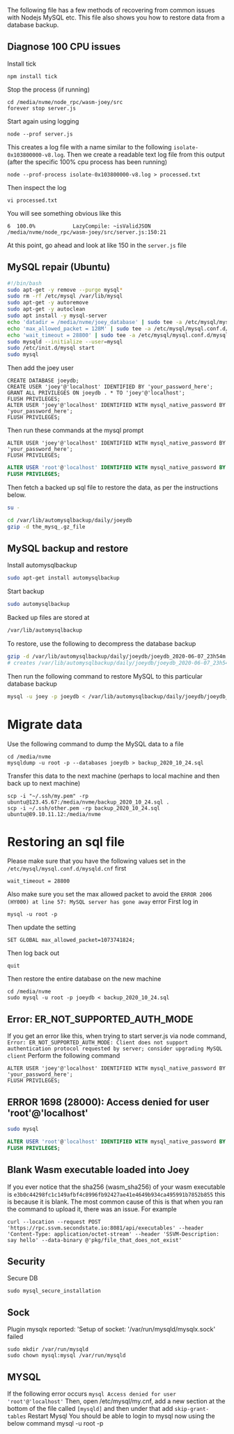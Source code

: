 The following file has a few methods of recovering from common issues with Nodejs MySQL etc. This file also shows you how to restore data from a database backup.

## Diagnose 100 CPU issues
Install tick

```
npm install tick
```
Stop the process (if running)
```
cd /media/nvme/node_rpc/wasm-joey/src
forever stop server.js
```
Start again using logging
```
node --prof server.js
```
This creates a log file with a name similar to the following `isolate-0x103800000-v8.log`.
Then we create a readable text log file from this output (after the specific 100% cpu process has been running)
```
node --prof-process isolate-0x103800000-v8.log > processed.txt
```
Then inspect the log
```
vi processed.txt
```
You will see something obvious like this
```
6  100.0%            LazyCompile: ~isValidJSON /media/nvme/node_rpc/wasm-joey/src/server.js:150:21
```
At this point, go ahead and look at like 150 in the `server.js` file

## MySQL repair (Ubuntu)

```bash
#!/bin/bash
sudo apt-get -y remove --purge mysql*
sudo rm -rf /etc/mysql /var/lib/mysql
sudo apt-get -y autoremove
sudo apt-get -y autoclean
sudo apt install -y mysql-server
echo 'datadir = /media/nvme/joey_database' | sudo tee -a /etc/mysql/mysql.conf.d/mysqld.cnf
echo 'max_allowed_packet = 128M' | sudo tee -a /etc/mysql/mysql.conf.d/mysqld.cnf
echo 'wait_timeout = 28800' | sudo tee -a /etc/mysql/mysql.conf.d/mysqld.cnf
sudo mysqld --initialize --user=mysql
sudo /etc/init.d/mysql start
sudo mysql
```
Then add the joey user
```mysql
CREATE DATABASE joeydb;
CREATE USER 'joey'@'localhost' IDENTIFIED BY 'your_password_here';
GRANT ALL PRIVILEGES ON joeydb . * TO 'joey'@'localhost';
FLUSH PRIVILEGES;
ALTER USER 'joey'@'localhost' IDENTIFIED WITH mysql_native_password BY 'your_password_here';
FLUSH PRIVILEGES;
```
Then run these commands at the mysql prompt
```
ALTER USER 'joey'@'localhost' IDENTIFIED WITH mysql_native_password BY 'your_password_here';
FLUSH PRIVILEGES;
```
```SQL
ALTER USER 'root'@'localhost' IDENTIFIED WITH mysql_native_password BY 'your_password_here';
FLUSH PRIVILEGES;
```

Then fetch a backed up sql file to restore the data, as per the instructions below.

```bash
su -
```
```bash
cd /var/lib/automysqlbackup/daily/joeydb
gzip -d the_mysq_.gz_file
```

## MySQL backup and restore

Install automysqlbackup
```bash
sudo apt-get install automysqlbackup
```
Start backup
```bash
sudo automysqlbackup
```
Backed up files are stored at
```bash
/var/lib/automysqlbackup
```
To restore, use the following to decompress the database backup
```bash
gzip -d /var/lib/automysqlbackup/daily/joeydb/joeydb_2020-06-07_23h54m.Sunday.sql.gz
# creates /var/lib/automysqlbackup/daily/joeydb/joeydb_2020-06-07_23h54m.Sunday.sql
```
Then run the following command to restore MySQL to this particular database backup
```bash
mysql -u joey -p joeydb < /var/lib/automysqlbackup/daily/joeydb/joeydb_2020-06-07_23h54m.Sunday.sql
```

# Migrate data
Use the following command to dump the MySQL data to a file
```
cd /media/nvme
mysqldump -u root -p --databases joeydb > backup_2020_10_24.sql
```
Transfer this data to the next machine (perhaps to local machine and then back up to next machine)
```
scp -i "~/.ssh/my.pem" -rp ubuntu@123.45.67:/media/nvme/backup_2020_10_24.sql .
scp -i ~/.ssh/other.pem -rp backup_2020_10_24.sql ubuntu@89.10.11.12:/media/nvme
```
# Restoring an sql file

Please make sure that you have the following values set in the `/etc/mysql/mysql.conf.d/mysqld.cnf` first
```
wait_timeout = 28800
```
Also make sure you set the max allowed packet to avoid the `ERROR 2006 (HY000) at line 57: MySQL server has gone away` error
First log in
```
mysql -u root -p
```
Then update the setting
```
SET GLOBAL max_allowed_packet=1073741824;
```
Then log back out
```
quit
```
Then restore the entire database on the new machine
```
cd /media/nvme
sudo mysql -u root -p joeydb < backup_2020_10_24.sql
```


## Error: ER_NOT_SUPPORTED_AUTH_MODE

If you get an error like this, when trying to start server.js via node command, `Error: ER_NOT_SUPPORTED_AUTH_MODE: Client does not support authentication protocol requested by server; consider upgrading MySQL client`
Perform the following command 
```
ALTER USER 'joey'@'localhost' IDENTIFIED WITH mysql_native_password BY 'your_password_here';
FLUSH PRIVILEGES;
```
## ERROR 1698 (28000): Access denied for user 'root'@'localhost'

```bash
sudo mysql
```
```SQL
ALTER USER 'root'@'localhost' IDENTIFIED WITH mysql_native_password BY 'your_password_here';
FLUSH PRIVILEGES;
```

## Blank Wasm executable loaded into Joey
If you ever notice that the sha256 (wasm_sha256) of your wasm executable is `e3b0c44298fc1c149afbf4c8996fb92427ae41e4649b934ca495991b7852b855` this is because it is blank. The most common cause of this is that when you ran the command to upload it, there was an issue. For example 
```
curl --location --request POST 'https://rpc.ssvm.secondstate.io:8081/api/executables' --header 'Content-Type: application/octet-stream' --header 'SSVM-Description: say hello' --data-binary @'pkg/file_that_does_not_exist'
```
## Security
Secure DB
```
sudo mysql_secure_installation
```

## Sock
Plugin mysqlx reported: 'Setup of socket: '/var/run/mysqld/mysqlx.sock' failed
```
sudo mkdir /var/run/mysqld
sudo chown mysql:mysql /var/run/mysqld
```

## MYSQL
If the following error occurs
`mysql Access denied for user 'root'@'localhost'`
Then, open /etc/mysql/my.cnf, add a new section at the bottom of the file called `[mysqld]` and then under that add `skip-grant-tables`
Restart Mysql
You should be able to login to mysql now using the below command mysql -u root -p
